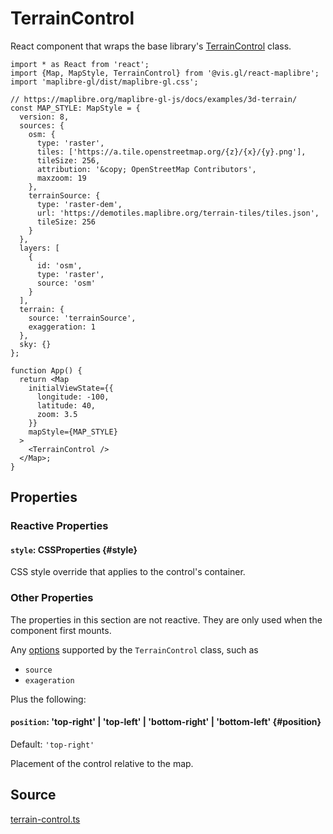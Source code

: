 # TerrainControl

React component that wraps the base library's [TerrainControl](https://maplibre.org/maplibre-gl-js/docs/API/classes/TerrainControl/) class.

```tsx
import * as React from 'react';
import {Map, MapStyle, TerrainControl} from '@vis.gl/react-maplibre';
import 'maplibre-gl/dist/maplibre-gl.css';

// https://maplibre.org/maplibre-gl-js/docs/examples/3d-terrain/
const MAP_STYLE: MapStyle = {
  version: 8,
  sources: {
    osm: {
      type: 'raster',
      tiles: ['https://a.tile.openstreetmap.org/{z}/{x}/{y}.png'],
      tileSize: 256,
      attribution: '&copy; OpenStreetMap Contributors',
      maxzoom: 19
    },
    terrainSource: {
      type: 'raster-dem',
      url: 'https://demotiles.maplibre.org/terrain-tiles/tiles.json',
      tileSize: 256
    }
  },
  layers: [
    {
      id: 'osm',
      type: 'raster',
      source: 'osm'
    }
  ],
  terrain: {
    source: 'terrainSource',
    exaggeration: 1
  },
  sky: {}
};

function App() {
  return <Map
    initialViewState={{
      longitude: -100,
      latitude: 40,
      zoom: 3.5
    }}
    mapStyle={MAP_STYLE}
  >
    <TerrainControl />
  </Map>;
}
```


## Properties

### Reactive Properties

#### `style`: CSSProperties {#style}

CSS style override that applies to the control's container.


### Other Properties

The properties in this section are not reactive. They are only used when the component first mounts.
  
Any [options](https://maplibre.org/maplibre-style-spec/terrain/) supported by the `TerrainControl` class, such as

- `source`
- `exageration`

Plus the following:

#### `position`: 'top-right' | 'top-left' | 'bottom-right' | 'bottom-left' {#position}

Default: `'top-right'`

Placement of the control relative to the map.


## Source

[terrain-control.ts](https://github.com/visgl/react-maplibre/tree/1.0-release/src/components/terrain-control.ts)

